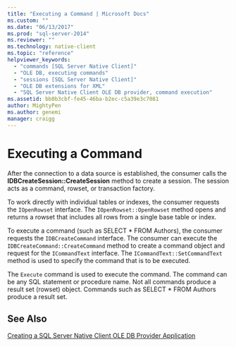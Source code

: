 ```yaml
---
title: "Executing a Command | Microsoft Docs"
ms.custom: ""
ms.date: "06/13/2017"
ms.prod: "sql-server-2014"
ms.reviewer: ""
ms.technology: native-client
ms.topic: "reference"
helpviewer_keywords: 
  - "commands [SQL Server Native Client]"
  - "OLE DB, executing commands"
  - "sessions [SQL Server Native Client]"
  - "OLE DB extensions for XML"
  - "SQL Server Native Client OLE DB provider, command execution"
ms.assetid: bb0b3cbf-fe45-46ba-b2ec-c5a39e3c7081
author: MightyPen
ms.author: genemi
manager: craigg
---
```

# Executing a Command
  After the connection to a data source is established, the consumer calls the **IDBCreateSession::CreateSession** method to create a session. The session acts as a command, rowset, or transaction factory.  
  
 To work directly with individual tables or indexes, the consumer requests the `IOpenRowset` interface. The `IOpenRowset::OpenRowset` method opens and returns a rowset that includes all rows from a single base table or index.  
  
 To execute a command (such as SELECT \* FROM Authors), the consumer requests the `IDBCreateCommand` interface. The consumer can execute the `IDBCreateCommand::CreateCommand` method to create a command object and request for the `ICommandText` interface. The `ICommandText::SetCommandText` method is used to specify the command that is to be executed.  
  
 The `Execute` command is used to execute the command. The command can be any SQL statement or procedure name. Not all commands produce a result set (rowset) object. Commands such as SELECT * FROM Authors produce a result set.  
  
## See Also  
 [Creating a SQL Server Native Client OLE DB Provider Application](creating-a-sql-server-native-client-ole-db-provider-application.md)  
  
  

